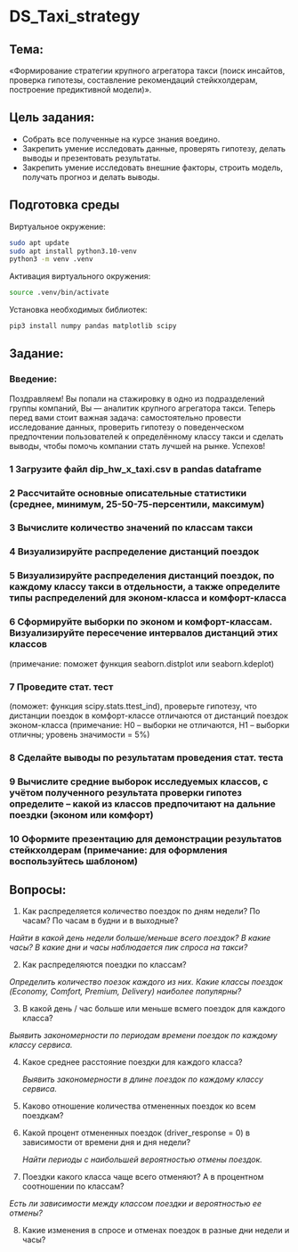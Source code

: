 # DS_Taxi_strategy

## Тема:
«Формирование стратегии крупного агрегатора такси (поиск инсайтов, проверка гипотезы, составление рекомендаций стейкхолдерам, построение предиктивной модели)».

## Цель задания:
- Собрать все полученные на курсе знания воедино.
- Закрепить умение исследовать данные, проверять гипотезу, делать выводы и презентовать результаты.
- Закрепить умение исследовать внешние факторы, строить модель, получать прогноз и делать выводы.

## Подготовка среды
Виртуальное окружение:
```bash
sudo apt update
sudo apt install python3.10-venv
python3 -m venv .venv
```
Активация виртуального окружения:
```bash
source .venv/bin/activate
```
Установка необходимых библиотек:
```bash
pip3 install numpy pandas matplotlib scipy
```

## Задание:
### Введение:
Поздравляем! Вы попали на стажировку в одно из подразделений группы компаний, Вы — аналитик крупного агрегатора такси. Теперь перед вами стоит важная задача: самостоятельно провести исследование данных, проверить гипотезу о поведенческом предпочтении пользователей к определённому классу такси и сделать выводы, чтобы помочь компании стать лучшей на рынке. Успехов!


### 1	Загрузите файл dip_hw_x_taxi.csv в pandas dataframe
### 2	Рассчитайте основные описательные статистики (среднее, минимум, 25-50-75-персентили, максимум)
### 3	Вычислите количество значений по классам такси
### 4	Визуализируйте распределение дистанций поездок
### 5	Визуализируйте распределения дистанций поездок, по каждому классу такси в отдельности, а также определите типы распределений для эконом-класса и комфорт-класса
### 6	Сформируйте выборки по эконом и комфорт-классам. Визуализируйте пересечение интервалов дистанций этих классов 
(примечание: поможет функция seaborn.distplot или seaborn.kdeplot)
### 7	Проведите стат. тест 
(поможет: функция scipy.stats.ttest_ind), проверьте гипотезу, что дистанции поездок в комфорт-классе отличаются от дистанций поездок эконом-класса (примечание: H0 – выборки не отличаются, H1 – выборки отличны; уровень значимости = 5%)
### 8	Сделайте выводы по результатам проведения стат. теста
### 9	Вычислите средние выборок исследуемых классов, с учётом полученного результата проверки гипотез определите – какой из классов предпочитают на дальние поездки (эконом или комфорт)
### 10	Оформите презентацию для демонстрации результатов стейкхолдерам (примечание: для оформления воспользуйтесь шаблоном)


## Вопросы:

1. Как распределяется количество поездок по дням недели? По часам? По часам в будни и в выходные? 

*Найти в какой день недели больше/меньше всего поездок? В какие часы?
В какие дни и часы наблюдается пик спроса на такси?*

2. Как распределяются поездки по классам? 

*Определить количество поезок каждого из них.
Какие классы поездок (Economy, Comfort, Premium, Delivery) наиболее популярны?*

3. В какой день / час больше или меньше всмего поездок для каждого класса?

*Выявить закономерности по периодам времени поездок по каждому классу сервиса.*

4. Какое среднее расстояние поездки для каждого класса?

   *Выявить закономерности в длине поездок по каждому классу сервиса.*

5. Каково отношение количества отмененных поездок ко всем поездкам? 


6. Какой процент отмененных поездок (driver_response = 0) в зависимости от времени дня и дня недели?

   *Найти периоды с наибольшей вероятностью отмены поездок.*

7. Поездки какого класса чаще всего отменяют? А в процентном соотношении по классам? 

*Есть ли зависимости между классом поездки и вероятностью ее отмены?*

8. Какие изменения в спросе и отменах поездок в разные дни недели и часы?

